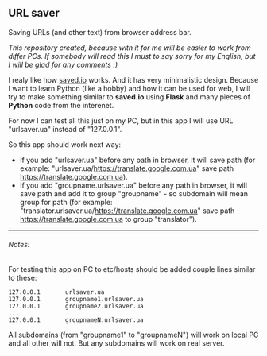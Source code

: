 ## URL saver
Saving URLs (and other text) from browser address bar.

_This repository created, because with it for me will be easier to work from differ PCs. If somebody will read this I must to say sorry for my English, but I will be glad for any comments :)_

I realy like how [saved.io](http://saved.io/) works. And it has very minimalistic design.
Because I want to learn Python (like a hobby) and how it can be used for web, I will try to make something similar to __saved.io__ using __Flask__ and many pieces of __Python__ code from the interenet.

For now I can test all this just on my PC, but in this app I will use URL "urlsaver.ua" instead of "127.0.0.1".

So this app should work next way:
* if you add "urlsaver.ua" before any path in browser, it will save path (for example: "urlsaver.ua/https://translate.google.com.ua" save path https://translate.google.com.ua).
* if you add "groupname.urlsaver.ua" before any path in browser, it will save path and add it to group "groupname" - so subdomain will mean group for path (for example: "translator.urlsaver.ua/https://translate.google.com.ua" save path https://translate.google.com.ua to group "translator").

---


###### Notes:
For testing this app on PC to etc/hosts should be added couple lines similar to these:
```
127.0.0.1		urlsaver.ua
127.0.0.1		groupname1.urlsaver.ua
127.0.0.1		groupname2.urlsaver.ua
...
127.0.0.1		groupnameN.urlsaver.ua
```
All subdomains (from "groupname1" to "groupnameN") will work on local PC and all other will not. But any subdomains will work on real server.